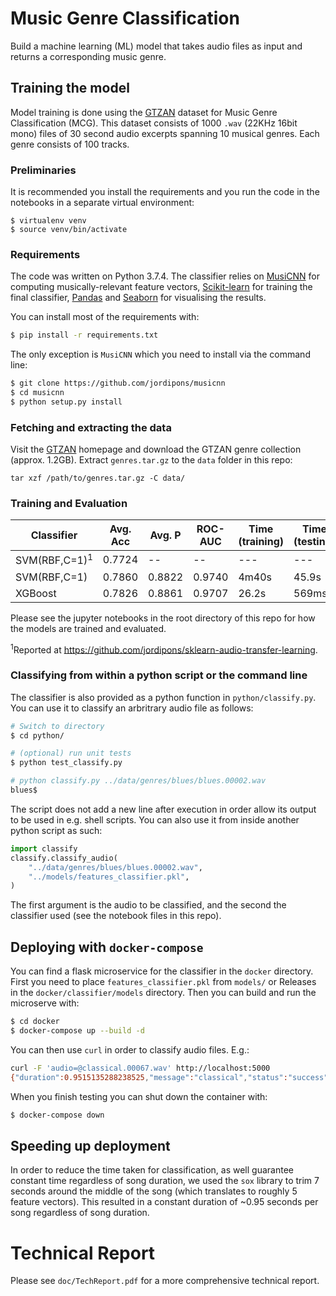 # Music Genre Classification
Build a machine learning (ML) model that takes audio files as input and returns a corresponding music genre.

## Training the model
Model training is done using the [GTZAN](http://marsyas.info/downloads/datasets.html) dataset for Music Genre Classification (MCG). This dataset consists of 1000 `.wav` (22KHz 16bit mono) files of 30 second audio excerpts   spanning 10 musical genres. Each genre consists of 100 tracks.

### Preliminaries
It is recommended you install the requirements and you run the code in the notebooks in a separate virtual environment:

```
$ virtualenv venv
$ source venv/bin/activate
```

### Requirements

The code was written on Python 3.7.4. The classifier relies on [MusiCNN](https://github.com/jordipons/musicnn) for computing musically-relevant feature vectors, [Scikit-learn](https://scikit-learn.org/stable/index.html) for training the final classifier, [Pandas](https://pandas.pydata.org/) and [Seaborn](https://seaborn.pydata.org/) for visualising the results. 

You can install most of the requirements with:

```bash
$ pip install -r requirements.txt
```

The only exception is `MusiCNN` which you need to install via the command line:

```bash
$ git clone https://github.com/jordipons/musicnn
$ cd musicnn
$ python setup.py install
```

### Fetching and extracting the data 

Visit the [GTZAN](http://marsyas.info/downloads/datasets.html) homepage and download the GTZAN genre collection (approx. 1.2GB). Extract `genres.tar.gz` to the `data` folder in this repo:

```
tar xzf /path/to/genres.tar.gz -C data/ 
```

### Training and Evaluation 


|Classifier                    |Avg. Acc| Avg. P| ROC-AUC| Time (training) | Time (testing) |
|------------------------------|--------|-------|--------|----   | ----|
|SVM(RBF,C=1)<sup>1</sup>|0.7724   | --    |  --    |      ---     |--- |
|SVM(RBF,C=1)  |         0.7860   | 0.8822      | 0.9740       |4m40s| 45.9s|
|XGBoost       |         0.7826   |  0.8861     | 0.9707       |26.2s| 569ms |


Please see the jupyter notebooks in the root directory of this repo for how the models are trained and evaluated.


<sup>1</sup>Reported at https://github.com/jordipons/sklearn-audio-transfer-learning.

### Classifying from within a python script or the command line 

The classifier is also provided as a python function in `python/classify.py`. You can use it to classify an arbritrary audio file as follows:

```bash
# Switch to directory 
$ cd python/

# (optional) run unit tests
$ python test_classify.py

# python classify.py ../data/genres/blues/blues.00002.wav
blues$
```

The script does not add a new line after execution in order allow its output to be used in e.g. shell scripts. You can also use it from inside
another python script as such:

```python
import classify
classify.classify_audio(
    "../data/genres/blues/blues.00002.wav",
    "../models/features_classifier.pkl",
)
```

The first argument is the audio to be classified, and the second the classifier used (see the notebook files in this repo).

## Deploying with `docker-compose`

You can find a flask microservice for the classifier in the `docker` directory. First you need
to place `features_classifier.pkl` from `models/` or Releases in the `docker/classifier/models` directory. Then you can build and run the microserve with:

```bash
$ cd docker
$ docker-compose up --build -d
```

You can then use `curl` in order to classify audio files. E.g.:

```bash
curl -F 'audio=@classical.00067.wav' http://localhost:5000
{"duration":0.9515135288238525,"message":"classical","status":"success"}
```

When you finish testing you can shut down the container with:
```bash
$ docker-compose down
```
## Speeding up deployment

In order to reduce the time taken for classification, as well guarantee constant time regardless of song duration, we used the `sox` library to trim 7 seconds around the middle of the song (which translates to roughly 5 feature vectors). This resulted in a constant duration of ~0.95 seconds per song regardless of song duration.

# Technical Report

Please see `doc/TechReport.pdf` for a more comprehensive technical report.
